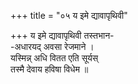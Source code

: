 +++
title = "०५ य इमे द्यावापृथिवी"

+++
य इमे द्यावापृथिवी तस्तभान-  
-अधारयद् अवसा रेजमाने ।  
यस्मिन्न् अधि वितत एति सूर्यस्  
तस्मै देवाय हविषा विधेम ॥